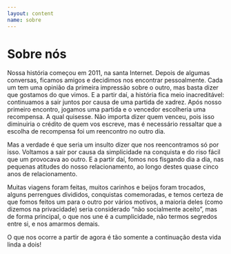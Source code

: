```yaml
---
layout: content
name: sobre
---
```

# Sobre nós

<p class="text-justify">Nossa história começou em 2011, na santa Internet. Depois de algumas conversas, ficamos amigos e decidimos nos encontrar pessoalmente. Cada um tem uma opinião da primeira impressão sobre o outro, mas basta dizer que gostamos do que vimos. E a partir daí, a história fica meio inacreditável: continuamos a sair juntos por causa de uma partida de xadrez. Após nosso primeiro encontro, jogamos uma partida e o vencedor escolheria uma recompensa. A qual quisesse. Não importa dizer quem venceu, pois isso diminuiria o crédito de quem vos escreve, mas é necessário ressaltar que a escolha de recompensa foi um reencontro no outro dia.</p>
<p class="text-justify">Mas a verdade é que seria um insulto dizer que nos reencontramos só por isso. Voltamos a sair por causa da simplicidade na conquista e do riso fácil que um provocava ao outro. E a partir daí, fomos nos fisgando dia a dia, nas pequenas atitudes do nosso relacionamento, ao longo destes quase cinco anos de relacionamento.</p>
<p class="text-justify">Muitas viagens foram feitas, muitos carinhos e beijos foram trocados, alguns perrengues divididos, conquistas comemoradas, e temos certeza de que fomos feitos um para o outro por vários motivos, a maioria deles (como dizemos na privacidade) seria considerado “não socialmente aceito”, mas de forma principal, o que nos une é a cumplicidade, não termos segredos entre si, e nos amarmos demais.</p>
<p class="text-justify">O que nos ocorre a partir de agora é tão somente a continuação desta vida linda a dois!</p>